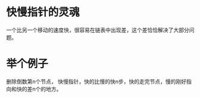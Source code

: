 # 快慢指针的灵魂
一个比另一个移动的速度快，很容易在链表中出现差，这个差恰恰解决了大部分问题。

# 举个例子
删除倒数第n个节点，
快慢指针，快的比慢的快n步，快的走完节点，慢的刚好指向和快的差n个的地方。
